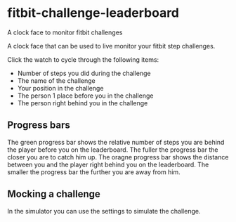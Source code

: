 # fitbit-challenge-leaderboard
A clock face to monitor fitbit challenges

A clock face that can be used to live monitor your fitbit step challenges.

Click the watch to cycle through the following items:
* Number of steps you did during the challenge
* The name of the challenge
* Your position in the challenge
* The person 1 place before you in the challenge
* The person right behind you in the challenge

## Progress bars
The green progress bar shows the relative number of steps you are behind the player before you on the leaderboard. The fuller the progress bar the closer you are to catch him up.
The oragne progress bar shows the distance between you and the player right behind you on the leaderboard. The smaller the progress bar the further you are away from him.

## Mocking a challenge
In the simulator you can use the settings to simulate the challenge.
